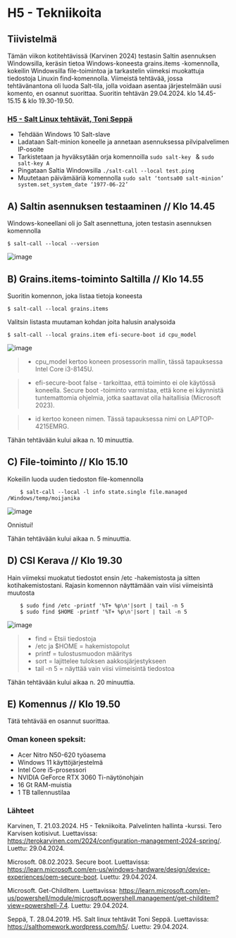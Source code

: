 # H5 - Tekniikoita

## Tiivistelmä

Tämän viikon kotitehtävissä (Karvinen 2024) testasin Saltin asennuksen Windowsilla, keräsin tietoa Windows-koneesta grains.items -komennolla, kokeilin Windowsilla file-toimintoa ja tarkastelin viimeksi muokattuja tiedostoja Linuxin find-komennolla. Viimeistä tehtävää, jossa tehtävänantona oli luoda Salt-tila, jolla voidaan asentaa järjestelmään uusi komento, en osannut suorittaa. Suoritin tehtävän 29.04.2024. klo 14.45-15.15 & klo 19.30-19.50.

### [H5 - Salt Linux tehtävät, Toni Seppä](https://salthomework.wordpress.com/h5/)

- Tehdään Windows 10 Salt-slave
- Ladataan Salt-minion koneelle ja annetaan asennuksessa pilvipalvelimen IP-osoite
- Tarkistetaan ja hyväksytään orja komennoilla ```sudo salt-key ``` &   ```sudo salt-key A```
- Pingataan Saltia Windowsilla  ```./salt-call --local test.ping ```
- Muutetaan päivämääriä komennolla  ```sudo salt ‘tontsa00 salt-minion’ system.set_system_date ‘1977-06-22’```
  


## A) Saltin asennuksen testaaminen // Klo 14.45

Windows-koneellani oli jo Salt asennettuna, joten testasin asennuksen komennolla

    $ salt-call --local --version

![image](https://github.com/bhd471/Palvelinten-hallinta/assets/148760837/2115bdc5-8723-482f-8165-e2140f3813b1)

## B) Grains.items-toiminto Saltilla // Klo 14.55

Suoritin komennon, joka listaa tietoja koneesta

    $ salt-call --local grains.items

Valitsin listasta muutaman kohdan joita halusin analysoida

    $ salt-call --local grains.item efi-secure-boot id cpu_model

![image](https://github.com/bhd471/Palvelinten-hallinta/assets/148760837/07f18d2d-bc50-4f3d-b3c5-e790ff9c91fa)

> - cpu_model kertoo koneen prosessorin mallin, tässä tapauksessa Intel Core i3-8145U. 

> - efi-secure-boot false - tarkoittaa, että toiminto ei ole käytössä koneella. Secure boot -toiminto varmistaa, että kone ei käynnistä tuntemattomia ohjelmia, jotka saattavat olla haitallisia (Microsoft 2023).

> - id kertoo koneen nimen. Tässä tapauksessa nimi on LAPTOP-4215EMRG. 

Tähän tehtävään kului aikaa n. 10 minuuttia.

## C) File-toiminto // Klo 15.10

Kokeilin luoda uuden tiedoston file-komennolla

        $ salt-call --local -l info state.single file.managed                         /Windows/temp/moijanika
        

![image](https://github.com/bhd471/Palvelinten-hallinta/assets/148760837/74bc7de0-062a-4fcf-99eb-57c9f4a2400e)

Onnistui!

Tähän tehtävään kului aikaa n. 5 minuuttia.

## D) CSI Kerava // Klo 19.30

Hain viimeksi muokatut tiedostot ensin /etc -hakemistosta ja sitten kotihakemistostani. Rajasin komennon näyttämään vain viisi viimeisintä muutosta

        $ sudo find /etc -printf '%T+ %p\n'|sort | tail -n 5
        $ sudo find $HOME -printf '%T+ %p\n'|sort | tail -n 5
        

![image](https://github.com/bhd471/Palvelinten-hallinta/assets/148760837/c85fd076-14a8-44d9-900f-0ce5f0e2ac2c)

> - find = Etsii tiedostoja
> - /etc ja $HOME = hakemistopolut
> - printf = tulostusmuodon määritys
> - sort = lajittelee tuloksen aakkosjärjestykseen
> - tail -n 5 = näyttää vain viisi viimeisintä tiedostoa

Tähän tehtävään kului aikaa n. 20 minuuttia.

## E) Komennus // Klo 19.50

Tätä tehtävää en osannut suorittaa. 

### Oman koneen speksit:

- Acer Nitro N50-620 työasema
- Windows 11 käyttöjärjestelmä
- Intel Core i5-prosessori
- NVIDIA GeForce RTX 3060 Ti-näytönohjain
- 16 Gt RAM-muistia
- 1 TB tallennustilaa


### Lähteet

Karvinen, T. 21.03.2024. H5 - Tekniikoita. Palvelinten hallinta -kurssi. Tero Karvisen kotisivut. Luettavissa: https://terokarvinen.com/2024/configuration-management-2024-spring/. Luettu: 29.04.2024.

Microsoft. 08.02.2023. Secure boot. Luettavissa: https://learn.microsoft.com/en-us/windows-hardware/design/device-experiences/oem-secure-boot. Luettu: 29.04.2024.

Microsoft. Get-ChildItem. Luettavissa: https://learn.microsoft.com/en-us/powershell/module/microsoft.powershell.management/get-childitem?view=powershell-7.4. Luettu: 29.04.2024.

Seppä, T. 28.04.2019. H5. Salt linux tehtävät Toni Seppä. Luettavissa: https://salthomework.wordpress.com/h5/. Luettu: 29.04.2024.
